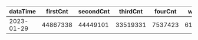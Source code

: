 |dataTime|firstCnt|secondCnt|thirdCnt|fourCnt|winCnt|vrate|wrate|
|-|-|-|-|-|-|-|-|
|2023-01-29|44867338|44449101|33519331|7537423|6100071|0%|0%|